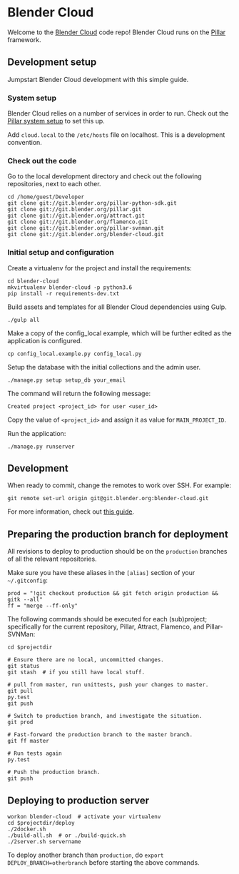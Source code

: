 # Blender Cloud

Welcome to the [Blender Cloud](https://cloud.blender.org/) code repo!
Blender Cloud runs on the [Pillar](https://pillarframework.org/) framework.

## Development setup
Jumpstart Blender Cloud development with this simple guide.

### System setup
Blender Cloud relies on a number of services in order to run. Check out the [Pillar system setup](
https://pillarframework.org/development/system_setup/#step-by-step-setup) to set this up.

Add `cloud.local` to the `/etc/hosts` file on localhost. This is a development convention.

### Check out the code
Go to the local development directory and check out the following repositories, next to each other.

```
cd /home/guest/Developer
git clone git://git.blender.org/pillar-python-sdk.git
git clone git://git.blender.org/pillar.git
git clone git://git.blender.org/attract.git
git clone git://git.blender.org/flamenco.git
git clone git://git.blender.org/pillar-svnman.git
git clone git://git.blender.org/blender-cloud.git
```

### Initial setup and configuration

Create a virtualenv for the project and install the requirements:

```
cd blender-cloud
mkvirtualenv blender-cloud -p python3.6
pip install -r requirements-dev.txt
```

Build assets and templates for all Blender Cloud dependencies using Gulp.

```
./gulp all
```

Make a copy of the config_local example, which will be further edited as the application is
configured.

```
cp config_local.example.py config_local.py
```

Setup the database with the initial collections and the admin user.

```
./manage.py setup setup_db your_email
```

The command will return the following message:

```
Created project <project_id> for user <user_id>
```

Copy the value of `<project_id>` and assign it as value for `MAIN_PROJECT_ID`.

Run the application:

```
./manage.py runserver
```


## Development

When ready to commit, change the remotes to work over SSH. For example:

`git remote set-url origin git@git.blender.org:blender-cloud.git`

For more information, check out [this guide](https://wiki.blender.org/wiki/Tools/Git#Commit_Access).


## Preparing the production branch for deployment

All revisions to deploy to production should be on the `production` branches of all the relevant
repositories.

Make sure you have these aliases in the `[alias]` section of your `~/.gitconfig`:

```
prod = "!git checkout production && git fetch origin production && gitk --all"
ff = "merge --ff-only"
```

The following commands should be executed for each (sub)project; specifically for
the current repository, Pillar, Attract, Flamenco, and Pillar-SVNMan:

```
cd $projectdir

# Ensure there are no local, uncommitted changes.
git status
git stash  # if you still have local stuff.

# pull from master, run unittests, push your changes to master.
git pull
py.test
git push

# Switch to production branch, and investigate the situation.
git prod

# Fast-forward the production branch to the master branch.
git ff master

# Run tests again
py.test

# Push the production branch.
git push
```

## Deploying to production server

```
workon blender-cloud  # activate your virtualenv
cd $projectdir/deploy
./2docker.sh
./build-all.sh  # or ./build-quick.sh
./2server.sh servername
```

To deploy another branch than `production`, do `export DEPLOY_BRANCH=otherbranch` before starting
the above commands.
